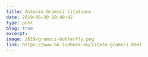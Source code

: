 ```yaml
---
title: Antonio Gramsci Citations
date: 2019-06-30 10:40:42
type: post
blog: true
excerpt:
image: 2019/gramsci-butterfly.png
link: https://www.bk-luebeck.eu/zitate-gramsci.html
---
```



